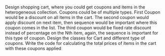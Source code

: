 Design shopping cart, where you could get coupons and items  in the heterogeneous collection. 
Coupons could be of multiple types. 
First Coupon would be a discount on all items in the cart. 
The second coupon would apply discount on next item, 
then sequence would be important where this coupon comes in the list.
The third coupon would be fixed rate discount instead of percentage on the Nth item, again, 
the sequence is important for this type of coupon. 
Design the classes for Cart and different type of coupons. 
Write the code for calculating the total prices of items in the cart with these coupons applied
